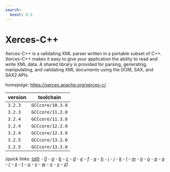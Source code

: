```yaml
---
search:
  boost: 0.5
---
```

# Xerces-C++

Xerces-C++ is a validating XML parser written in a portable subset of C++. Xerces-C++ makes it easy to give your application the ability to read and write XML data. A shared library is provided for parsing, generating, manipulating, and validating XML documents using the DOM, SAX, and SAX2 APIs.

*homepage*: <https://xerces.apache.org/xerces-c/>

version | toolchain
--------|----------
``3.2.3`` | ``GCCcore/10.3.0``
``3.2.3`` | ``GCCcore/11.2.0``
``3.2.4`` | ``GCCcore/11.3.0``
``3.2.4`` | ``GCCcore/12.2.0``
``3.2.4`` | ``GCCcore/12.3.0``
``3.2.5`` | ``GCCcore/13.2.0``
``3.2.5`` | ``GCCcore/13.3.0``


*(quick links: [(all)](../index.md) - [0](../0/index.md) - [a](../a/index.md) - [b](../b/index.md) - [c](../c/index.md) - [d](../d/index.md) - [e](../e/index.md) - [f](../f/index.md) - [g](../g/index.md) - [h](../h/index.md) - [i](../i/index.md) - [j](../j/index.md) - [k](../k/index.md) - [l](../l/index.md) - [m](../m/index.md) - [n](../n/index.md) - [o](../o/index.md) - [p](../p/index.md) - [q](../q/index.md) - [r](../r/index.md) - [s](../s/index.md) - [t](../t/index.md) - [u](../u/index.md) - [v](../v/index.md) - [w](../w/index.md) - [x](../x/index.md) - [y](../y/index.md) - [z](../z/index.md))*

